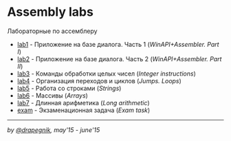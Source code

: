 # Assembly labs

Лабораторные по ассемблеру

- [lab1](https://github.com/Drapegnik/bsu/tree/master/programming/inline-assembly/lab1) -
  Приложение на базе диалога. Часть 1 (_WinAPI+Assembler. Part I_)
- [lab2](https://github.com/Drapegnik/bsu/tree/master/programming/inline-assembly/lab2) -
  Приложение на базе диалога. Часть 2 (_WinAPI+Assembler. Part II_)
- [lab3](https://github.com/Drapegnik/bsu/tree/master/programming/inline-assembly/lab3) -
  Команды обработки целых чисел (_Integer instructions_)
- [lab4](https://github.com/Drapegnik/bsu/tree/master/programming/inline-assembly/lab4) -
  Организация переходов и циклов (_Jumps. Loops_)
- [lab5](https://github.com/Drapegnik/bsu/tree/master/programming/inline-assembly/lab5) -
  Работа со строками (_Strings_)
- [lab6](https://github.com/Drapegnik/bsu/tree/master/programming/inline-assembly/lab6) -
  Массивы (_Arrays_)
- [lab7](https://github.com/Drapegnik/bsu/tree/master/programming/inline-assembly/lab7) -
  Длинная арифметика (_Long arithmetic_)
- [exam](https://github.com/Drapegnik/bsu/tree/master/programming/inline-assembly/exam) -
  Экзаменационная задача (_Exam task_)

---

_by [@drapegnik](https://github.com/Drapegnik), may'15 - june'15_
